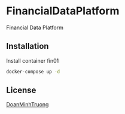 # FinancialDataPlatform
Financial Data Platform

## Installation

Install container fin01

```bash
docker-compose up -d

```


## License

[DoanMinhTruong](https://github.com/DoanMinhTruong)